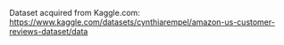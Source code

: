 Dataset acquired from Kaggle.com:
https://www.kaggle.com/datasets/cynthiarempel/amazon-us-customer-reviews-dataset/data

